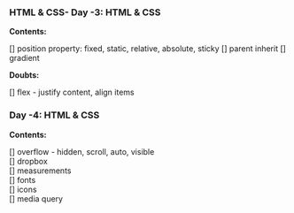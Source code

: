 ### HTML & CSS- Day -3: HTML & CSS

**Contents:**

[] position property: fixed, static, relative, absolute, sticky
[] parent inherit
[] gradient

**Doubts:**

[] flex - justify content, align items

### Day -4: HTML & CSS

**Contents:**

[] overflow - hidden, scroll, auto, visible  
[] dropbox  
[] measurements  
[] fonts  
[] icons  
[] media query
